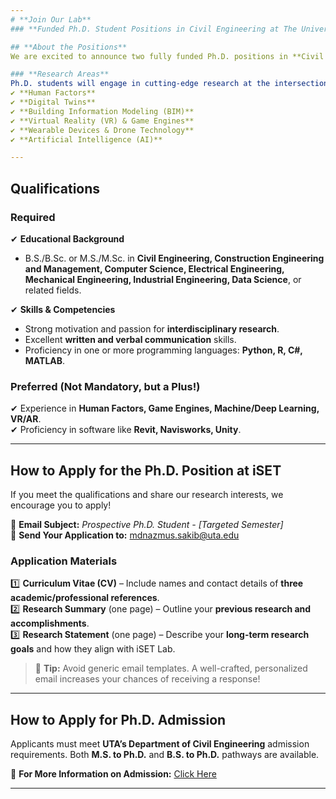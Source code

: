 ```yaml
---
# **Join Our Lab**  
### **Funded Ph.D. Student Positions in Civil Engineering at The University of Texas at Arlington (UTA)**  

## **About the Positions**  
We are excited to announce two fully funded Ph.D. positions in **Civil Engineering** with a focus on **Construction Engineering and Management** at the **Intelligent Systems and Emerging Technologies (iSET) Lab** at **The University of Texas at Arlington (UTA)**. The positions will begin in **Spring/Fall 2024** under the supervision of **Dr. Md Nazmus Sakib**.  

### **Research Areas**  
Ph.D. students will engage in cutting-edge research at the intersection of civil engineering and emerging technologies, focusing on:  
✔ **Human Factors**  
✔ **Digital Twins**  
✔ **Building Information Modeling (BIM)**  
✔ **Virtual Reality (VR) & Game Engines**  
✔ **Wearable Devices & Drone Technology**  
✔ **Artificial Intelligence (AI)**  

---
```


## **Qualifications**  
### **Required**  
✔ **Educational Background**  
- B.S./B.Sc. or M.S./M.Sc. in **Civil Engineering, Construction Engineering and Management, Computer Science, Electrical Engineering, Mechanical Engineering, Industrial Engineering, Data Science**, or related fields.  

✔ **Skills & Competencies**  
- Strong motivation and passion for **interdisciplinary research**.  
- Excellent **written and verbal communication** skills.  
- Proficiency in one or more programming languages: **Python, R, C#, MATLAB**.  

### **Preferred (Not Mandatory, but a Plus!)**  
✔ Experience in **Human Factors, Game Engines, Machine/Deep Learning, VR/AR**.  
✔ Proficiency in software like **Revit, Navisworks, Unity**.  

---

## **How to Apply for the Ph.D. Position at iSET**  
If you meet the qualifications and share our research interests, we encourage you to apply!  

📧 **Email Subject:** *Prospective Ph.D. Student - [Targeted Semester]*  
📩 **Send Your Application to:** [mdnazmus.sakib@uta.edu](mailto:mdnazmus.sakib@uta.edu)  

### **Application Materials**  
1️⃣ **Curriculum Vitae (CV)** – Include names and contact details of **three academic/professional references**.  
2️⃣ **Research Summary** (one page) – Outline your **previous research and accomplishments**.  
3️⃣ **Research Statement** (one page) – Describe your **long-term research goals** and how they align with iSET Lab.  

> 📝 **Tip:** Avoid generic email templates. A well-crafted, personalized email increases your chances of receiving a response!  

---

## **How to Apply for Ph.D. Admission**  
Applicants must meet **UTA’s Department of Civil Engineering** admission requirements. Both **M.S. to Ph.D.** and **B.S. to Ph.D.** pathways are available.  

📌 **For More Information on Admission:** [Click Here](#)  

---
